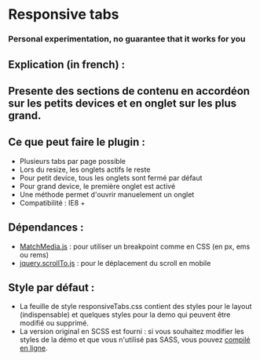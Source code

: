 
Responsive tabs
=================

<!--
### Presente content sections like accordion on smaller devices and like tabs on larger devices.
-->

### Personal experimentation, no guarantee that it works for you

Explication (in french) :
-------------------------

## Presente des sections de contenu en accordéon sur les petits devices et en onglet sur les plus grand.

Ce que peut faire le plugin :
-----------------------------

* Plusieurs tabs par page possible
* Lors du resize, les onglets actifs le reste
* Pour petit device, tous les onglets sont fermé par défaut
* Pour grand device, le première onglet est activé
* Une méthode permet d'ouvrir manuelement un onglet
* Compatibilité : IE8 +

Dépendances :
------------

* [MatchMedia.js](https://github.com/paulirish/matchMedia.js) : pour utiliser un breakpoint comme en CSS (en px, ems ou rems)
* [jquery.scrollTo.js](https://github.com/flesler/jquery.scrollTo) : pour le déplacement du scroll en mobile


Style par défaut :
------------------

* La feuille de style responsiveTabs.css contient des styles pour le layout (indispensable) et quelques styles pour la demo qui peuvent être modifié ou supprimé.
* La version original en SCSS est fourni : si vous souhaitez modifier les styles de la démo et que vous n'utilisé pas SASS, vous pouvez [compilé en ligne](http://sassmeister.com/).


